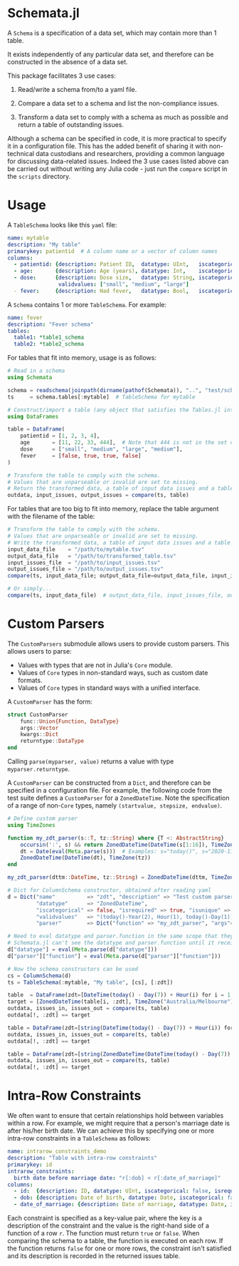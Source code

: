 # Schemata.jl

A `Schema` is a specification of a data set, which may contain more than 1 table.

It exists independently of any particular data set, and therefore can be constructed in the absence of a data set.

This package facilitates 3 use cases:

1. Read/write a schema from/to a yaml file.

2. Compare a data set to a schema and list the non-compliance issues.

3. Transform a data set to comply with a schema as much as possible and return a table of outstanding issues.

Although a schema can be specified in code, it is more practical to specify it in a configuration file.
This has the added benefit of sharing it with non-technical data custodians and researchers,
providing a common language for discussing data-related issues.
Indeed the 3 use cases listed above can be carried out without writing any Julia code - just run the `compare` script in the `scripts` directory.

# Usage

A `TableSchema` looks like this `yaml` file:

```YAML
name: mytable
description: "My table"
primarykey: patientid  # A column name or a vector of column names
columns:
  - patientid: {description: Patient ID,  datatype: UInt,   iscategorical: false, isrequired: true, isunique: true,  validvalues: UInt}
  - age:       {description: Age (years), datatype: Int,    iscategorical: false, isrequired: true, isunique: false, validvalues: "0:120"}
  - dose:      {description: Dose size,   datatype: String, iscategorical: true,  isrequired: true, isunique: false, 
                validvalues: ["small", "medium", "large"]
  - fever:     {description: Had fever,   datatype: Bool,   iscategorical: true,  isrequired: true, isunique: false, validvalues: Bool}
```

A `Schema` contains 1 or more `TableSchema`. For example:

```YAML
name: fever
description: "Fever schema"
tables:
  table1: *table1_schema
  table2: *table2_schema
```

For tables that fit into memory, usage is as follows:

```julia
# Read in a schema
using Schemata

schema = readschema(joinpath(dirname(pathof(Schemata)), "..", "test/schemata/fever.yaml"))
ts     = schema.tables[:mytable]  # TableSchema for mytable

# Construct/import a table (any object that satisfies the Tables.jl interface)
using DataFrames

table = DataFrame(
    patientid = [1, 2, 3, 4],
    age       = [11, 22, 33, 444],  # Note that 444 is not in the set of valid values according to the schema
    dose      = ["small", "medium", "large", "medium"],
    fever     = [false, true, true, false]
)

# Transform the table to comply with the schema.
# Values that are unparseable or invalid are set to missing.
# Return the transformed data, a table of input data issues and a table of output data issues.
outdata, input_issues, output_issues = compare(ts, table)
```

For tables that are too big to fit into memory, replace the table argument with the filename of the table:

```julia
# Transform the table to comply with the schema.
# Values that are unparseable or invalid are set to missing.
# Write the transformed data, a table of input data issues and a table of output data issues to disk.
input_data_file    = "/path/to/mytable.tsv"
output_data_file   = "/path/to/transformed_table.tsv"
input_issues_file  = "/path/to/input_issues.tsv"
output_issues_file = "/path/to/output_issues.tsv"
compare(ts, input_data_file; output_data_file=output_data_file, input_issues_file=input_issues_file, output_issues_file=output_issues_file)

# Or simply...
compare(ts, input_data_file)  # output_data_file, input_issues_file, output_issues_file have default values
```

# Custom Parsers

The `CustomParsers` submodule allows users to provide custom parsers.
This allows users to parse:
- Values with types that are not in Julia's `Core` module.
- Values of `Core` types in non-standard ways, such as custom date formats.
- Values of `Core` types in standard ways with a unified interface.

A `CustomParser` has the form:

```julia
struct CustomParser
    func::Union{Function, DataType}
    args::Vector
    kwargs::Dict
    returntype::DataType
end
```

Calling `parse(myparser, value)` returns a value with type `myparser.returntype`.

A `CustomParser` can be constructed from a `Dict`, and therefore can be specified in a configuration file.
For example, the following code from the test suite defines a `CustomParser` for a `ZonedDateTime`.
Note the specification of a range of non-`Core` types, namely `(startvalue, stepsize, endvalue)`.

```julia
# Define custom parser
using TimeZones

function my_zdt_parser(s::T, tz::String) where {T <: AbstractString}
    occursin(':', s) && return ZonedDateTime(DateTime(s[1:16]), TimeZone(tz))  # Example: s="2020-12-31T09:30:59+10:00"
    dt = Date(eval(Meta.parse(s)))  # Examples: s="today()", s="2020-11-01"
    ZonedDateTime(DateTime(dt), TimeZone(tz))
end

my_zdt_parser(dttm::DateTime, tz::String) = ZonedDateTime(dttm, TimeZone(tz))

# Dict for ColumnSchema constructor, obtained after reading yaml
d = Dict("name"          => "zdt", "description" => "Test custom parser for TimeZones.ZonedDateTime",
         "datatype"      => "ZonedDateTime",
         "iscategorical" => false, "isrequired" => true, "isunique" => true,
         "validvalues"   => "(today()-Year(2), Hour(1), today()-Day(1))",  # Ensure that the range has sufficient resolution
         "parser"        => Dict("function" => "my_zdt_parser", "args"=>["Australia/Melbourne"]))

# Need to eval datatype and parser.function in the same scope that they were defined (and before constructing the ColumnSchema).
# Schemata.jl can't see the datatype and parser.function until it receives them from the current scope.
d["datatype"] = eval(Meta.parse(d["datatype"]))
d["parser"]["function"] = eval(Meta.parse(d["parser"]["function"]))

# Now the schema constructors can be used
cs = ColumnSchema(d)
ts = TableSchema(:mytable, "My table", [cs], [:zdt])

table  = DataFrame(zdt=[DateTime(today() - Day(7)) + Hour(i) for i = 1:3])
target = [ZonedDateTime(table[i, :zdt], TimeZone("Australia/Melbourne")) for i = 1:3]
outdata, issues_in, issues_out = compare(ts, table)
outdata[!, :zdt] == target

table = DataFrame(zdt=[string(DateTime(today() - Day(7)) + Hour(i)) for i = 1:3])  # String type
outdata, issues_in, issues_out = compare(ts, table)
outdata[!, :zdt] == target

table = DataFrame(zdt=[string(ZonedDateTime(DateTime(today() - Day(7)) + Hour(i), TimeZone("Australia/Melbourne"))) for i = 1:3])  # String type
outdata, issues_in, issues_out = compare(ts, table)
outdata[!, :zdt] == target
```

# Intra-Row Constraints

We often want to ensure that certain relationships hold between variables within a row.
For example, we might require that a person's marriage date is after his/her birth date.
We can achieve this by specifying one or more intra-row constraints in a `TableSchema` as follows:

```yaml
name: intrarow_constraints_demo
description: "Table with intra-row constraints"
primarykey: id
intrarow_constraints:
  birth date before marriage date: "r[:dob] < r[:date_of_marriage]"
columns:
  - id:  {description: ID, datatype: UInt, iscategorical: false, isrequired: true, isunique: true, validvalues: UInt}
  - dob: {description: Date of birth, datatype: Date, iscategorical: false, isrequired: true, isunique: false, validvalues: Date}
  - date_of_marriage: {description: Date of marriage, datatype: Date, iscategorical: false, isrequired: false, isunique: false, validvalues: Date}
```

Each constraint is specified as a key-value pair, where the key is a description of the constraint and
the value is the right-hand side of a function of a row `r`.
The function must return `true` or `false`.
When comparing the schema to a table, the function is executed on each row.
If the function returns `false` for one or more rows, the constraint isn't satisfied and its description is recorded in the returned issues table.
